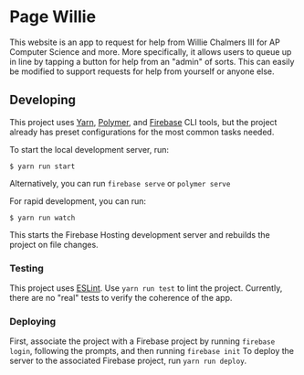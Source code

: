 # Page Willie
This website is an app to request for help from Willie Chalmers III for AP Computer Science and more.
More specifically, it allows users to queue up in line by tapping a button for help from an "admin"
of sorts. This can easily be modified to support requests for help from yourself or anyone else.

## Developing 
This project uses [Yarn](https://yarnpkg.com/en/), [Polymer](https://www.polymer-project.org), and 
[Firebase](https://firebase.google.com) CLI tools, but the project already has preset configurations
for the most common tasks needed.

To start the local development server, run:
```
$ yarn run start
```
Alternatively, you can run `firebase serve` or `polymer serve`

For rapid development, you can run:
```
$ yarn run watch
```
This starts the Firebase Hosting development server and rebuilds the project on file changes.

### Testing
This project uses [ESLint](https://eslint.org/). Use `yarn run test` to lint the project.
Currently, there are no "real" tests to verify the coherence of the app.

### Deploying
First, associate the project with a Firebase project by running `firebase login`, following the 
prompts, and then running `firebase init`
To deploy the server to the associated Firebase project, run `yarn run deploy`.

